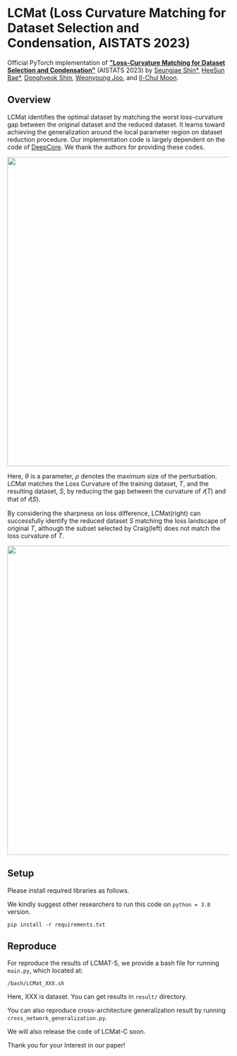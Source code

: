 # LCMat (Loss Curvature Matching for Dataset Selection and Condensation, AISTATS 2023)

Official PyTorch implementation of
**["Loss-Curvature Matching for Dataset Selection and Condensation"](https://arxiv.org/pdf/2303.04449v1.pdf)** (AISTATS 2023) by
[Seungjae Shin*](https://sites.google.com/view/seungjae-shin),
[HeeSun Bae*](https://sites.google.com/view/baeheesun),
[Donghyeok Shin](https://aailab.kaist.ac.kr/xe2/members_phdstudent/20976),
[Weonyoung Joo](https://scholar.google.co.kr/citations?user=r2eJgW4AAAAJ&hl=ko&oi=ao),
and [Il-Chul Moon](https://aailab.kaist.ac.kr/xe2/members_professor/6749).

## Overview

LCMat identifies the optimal dataset by matching the worst loss-curvature gap between the original dataset and the reduced dataset.
It learns toward achieving the generalization around the local parameter region on dataset reduction procedure. Our implementation code is largely dependent on the code of [DeepCore](https://github.com/PatrickZH/DeepCore). We thank the authors for providing these codes.

<p align="center">
  <img 
    width="700"
    src="https://user-images.githubusercontent.com/105624747/219567990-beb0cbb7-0ebb-44bd-957f-7182a79af8ab.png"
  >
</p>

Here, $\theta$ is a parameter, $\rho$ denotes the maximum size of the perturbation. LCMat matches the Loss Curvature of the training dataset, $T$, and the resulting dataset, $S$, by reducing the gap between the curvature of $\mathcal{l}(T)$ and that of $\mathcal{l}(S)$.

By considering the sharpness on loss difference, LCMat(right) can successfully identify the reduced dataset $S$ matching the loss landscape of original $T$, although the subset selected by Craig(left) does not match the loss curvature of $T$.

<p align="center">
  <img 
    width="700"
    src="https://user-images.githubusercontent.com/105624747/219572052-fded6505-861d-4db6-bf4e-f9cde1c5a71b.png"
  >
</p>

## Setup
Please install required libraries as follows.

We kindly suggest other researchers to run this code on `python = 3.8` version.
```
pip install -r requirements.txt
```

## Reproduce
For reproduce the results of LCMAT-S, we provide a bash file for running `main.py`, which located at: 
```
/bash/LCMat_XXX.sh
```
Here, XXX is dataset. You can get results in `result/` directory.

You can also reproduce cross-architecture generalization result by running `cross_network_generalization.py`.

We will also release the code of LCMat-C soon.

Thank you for your Interest in our paper!
